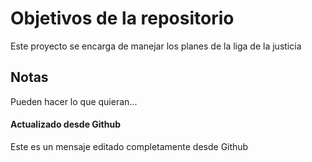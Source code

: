 # Objetivos de la repositorio

Este proyecto se encarga de manejar los planes de la liga de la justicia


## Notas
Pueden hacer lo que quieran...

#### Actualizado desde Github
Este es un mensaje editado completamente desde Github
